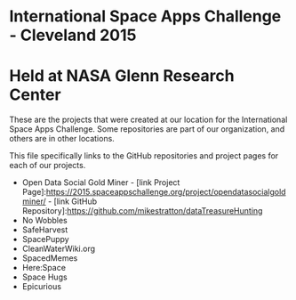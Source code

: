 # International Space Apps Challenge - Cleveland 2015
# Held at NASA Glenn Research Center

These are the projects that were created at our location for the International Space Apps Challenge.
Some repositories are part of our organization, and others are in other locations.

This file specifically links to the GitHub repositories and project pages for each of our projects.

* Open Data Social Gold Miner - [link Project Page]:https://2015.spaceappschallenge.org/project/opendatasocialgoldminer/ - [link GitHub Repository]:https://github.com/mikestratton/dataTreasureHunting
* No Wobbles
* SafeHarvest
* SpacePuppy
* CleanWaterWiki.org
* SpacedMemes
* Here:Space
* Space Hugs
* Epicurious